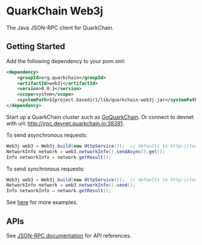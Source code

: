# QuarkChain Web3j
 
The Java JSON-RPC client for QuarkChain.

## Getting Started

Add the following dependency to your pom.xml:

```xml
<dependency>
	<groupId>org.quarkchain</groupId>
	<artifactId>web3j</artifactId>
	<version>0.0.1</version>
	<scope>system</scope>
	<systemPath>${project.basedir}/lib/quarkchain-web3j.jar</systemPath>
</dependency>
```

Start up a QuarkChain cluster such as [GoQuarkChain](https://github.com/QuarkChain/goquarkchain#development-setup). 
Or connect to devnet with url: http://jrpc.devnet.quarkchain.io:38391.

To send asynchronous requests:

```java
Web3j web3 = Web3j.build(new HttpService());  // defaults to http://localhost:38391/
NetworkInfo network = web3.networkInfo().sendAsync().get();
Info networkInfo = network.getResult();
```

To send synchronous requests:

```java
Web3j web3 = Web3j.build(new HttpService());  // defaults to http://localhost:38391/
NetworkInfo network = web3.networkInfo().send();
Info networkInfo = network.getResult();

```
See [here](/src/sample/sample/Sample.java) for more examples.

## APIs

See [JSON-RPC documentation](https://developers.quarkchain.io/#json-rpc) for API references.


